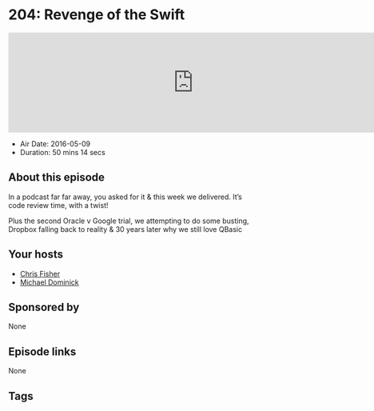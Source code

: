 # 204: Revenge of the Swift

<iframe src="https://player.fireside.fm/v2/MLf2ZzhC+HCxJ_tGa?theme=dark" width="740" height="200" frameborder="0" scrolling="no"></iframe>

* Air Date: 2016-05-09
* Duration: 50 mins 14 secs

## About this episode

In a podcast far far away, you asked for it & this week we delivered. It’s code review time, with a twist! 

Plus the second Oracle v Google trial, we attempting to do some busting, Dropbox falling back to reality & 30 years later why we still love QBasic

## Your hosts
* [Chris Fisher](https://coder.show/hosts/chrislas)
* [Michael Dominick](https://coder.show/hosts/michael)

## Sponsored by

None



## Episode links

None



## Tags

